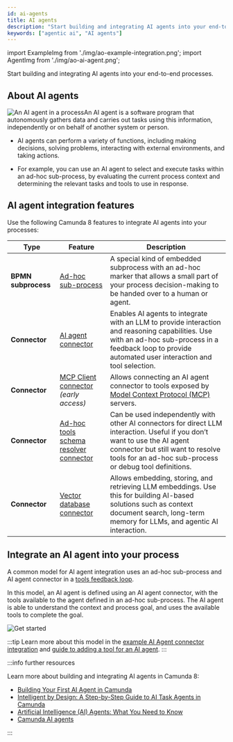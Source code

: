 ```yaml
---
id: ai-agents
title: AI agents
description: "Start building and integrating AI agents into your end-to-end processes. An AI agent is a software program that autonomously gathers data and carries out tasks using this information, independently or on behalf of another system or person."
keywords: ["agentic ai", "AI agents"]
---
```


import ExampleImg from './img/ao-example-integration.png';
import AgentImg from './img/ao-ai-agent.png';

Start building and integrating AI agents into your end-to-end processes.

## About AI agents

<p><img src={AgentImg} title="An AI agent in a process" alt="An AI agent in a process"  className="img-transparent" style={{border:0,padding:0,paddingLeft:30,paddingTop:10,margin:0,marginLeft:10,float: 'right', width: '45%'}}/>An AI agent is a software program that autonomously gathers data and carries out tasks using this information, independently or on behalf of another system or person.</p>

- AI agents can perform a variety of functions, including making decisions, solving problems, interacting with external environments, and taking actions.

- For example, you can use an AI agent to select and execute tasks within an ad-hoc sub-process, by evaluating the current process context and determining the relevant tasks and tools to use in response.

## AI agent integration features

Use the following Camunda 8 features to integrate AI agents into your processes:

| Type                | Feature                                                                                                                             | Description                                                                                                                                                                                                                |
| ------------------- | ----------------------------------------------------------------------------------------------------------------------------------- | -------------------------------------------------------------------------------------------------------------------------------------------------------------------------------------------------------------------------- |
| **BPMN subprocess** | [Ad-hoc sub-process](/components/modeler/bpmn/ad-hoc-subprocesses/ad-hoc-subprocesses.md)                                           | A special kind of embedded subprocess with an ad-hoc marker that allows a small part of your process decision-making to be handed over to a human or agent.                                                                |
| **Connector**       | [AI agent connector](/components/connectors/out-of-the-box-connectors/agentic-ai-aiagent.md)                                        | Enables AI agents to integrate with an LLM to provide interaction and reasoning capabilities. Use with an ad-hoc sub-process in a feedback loop to provide automated user interaction and tool selection.                  |
| **Connector**       | [MCP Client connector](/components/early-access/alpha/mcp-client/mcp-client.md) _(early access)_                                    | Allows connecting an AI agent connector to tools exposed by [Model Context Protocol (MCP)](https://modelcontextprotocol.io/) servers.                                                                                      |
| **Connector**       | [Ad-hoc tools schema resolver connector](/components/connectors/out-of-the-box-connectors/agentic-ai-ahsp-tools-schema-resolver.md) | Can be used independently with other AI connectors for direct LLM interaction. Useful if you don’t want to use the AI agent connector but still want to resolve tools for an ad-hoc sub-process or debug tool definitions. |
| **Connector**       | [Vector database connector](/components/connectors/out-of-the-box-connectors/embeddings-vector-db.md)                               | Allows embedding, storing, and retrieving LLM embeddings. Use this for building AI-based solutions such as context document search, long-term memory for LLMs, and agentic AI interaction.                                 |

## Integrate an AI agent into your process

A common model for AI agent integration uses an ad-hoc sub-process and AI agent connector in a [tools feedback loop](/components/connectors/out-of-the-box-connectors/agentic-ai-aiagent-example.md).

In this model, an AI agent is defined using an AI agent connector, with the tools available to the agent defined in an ad-hoc sub-process. The AI agent is able to understand the context and process goal, and uses the available tools to complete the goal.

<p><img src={ExampleImg} title="Example AI agent integration diagram" alt="Get started" className="img-800"/></p>

:::tip
Learn more about this model in the [example AI Agent connector integration](/components/connectors/out-of-the-box-connectors/agentic-ai-aiagent-example.md) and [guide to adding a tool for an AI agent](https://camunda.com/blog/2025/05/guide-to-adding-tool-ai-agent/).
:::

:::info further resources

Learn more about building and integrating AI agents in Camunda 8:

- [Building Your First AI Agent in Camunda](https://camunda.com/blog/2025/02/building-ai-agent-camunda/)
- [Intelligent by Design: A Step-by-Step Guide to AI Task Agents in Camunda](https://camunda.com/blog/2025/05/step-by-step-guide-ai-task-agents-camunda/)
- [Artificial Intelligence (AI) Agents: What You Need to Know](https://camunda.com/blog/2024/08/ai-agents-what-you-need-to-know/)
- [Camunda AI agents](https://camunda.com/blog/tag/ai-agent/)

:::
